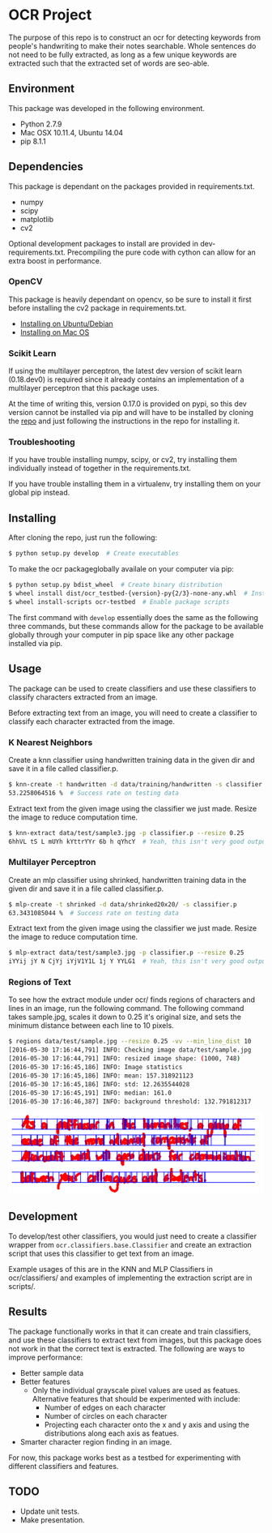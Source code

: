 # OCR Project
The purpose of this repo is to construct an ocr for detecting keywords from
people's handwriting to make their notes searchable.
Whole sentences do not need to be fully extracted, as long as a few unique
keywords are extracted such that the extracted set of words are seo-able.


## Environment
This package was developed in the following environment.
- Python 2.7.9
- Mac OSX 10.11.4, Ubuntu 14.04
- pip 8.1.1


## Dependencies
This package is dependant on the packages provided in requirements.txt.
- numpy
- scipy
- matplotlib
- cv2

Optional development packages to install are provided in dev-requirements.txt.
Precompiling the pure code with cython can allow for an extra boost in
performance.

### OpenCV
This package is heavily dependant on opencv, so be sure to install it first
before installing the cv2 package in requirements.txt.

- [Installing on Ubuntu/Debian](http://milq.github.io/install-opencv-ubuntu-debian/)
- [Installing on Mac OS](http://www.pyimagesearch.com/2015/06/15/install-opencv-3-0-and-python-2-7-on-osx/)

### Scikit Learn
If using the multilayer perceptron, the latest dev version of scikit learn
(0.18.dev0) is required since it already contains an implementation of a
multilayer perceptron that this package uses.

At the time of writing this, version 0.17.0 is provided on pypi, so this dev
version cannot be installed via pip and will have to be installed by cloning
the [repo](https://github.com/scikit-learn/scikit-learn) and just following
the instructions in the repo for installing it.

### Troubleshooting
If you have trouble installing numpy, scipy, or cv2, try installing them
individually instead of together in the requirements.txt.

If you have trouble installing them in a virtualenv, try installing them on
your global pip instead.


## Installing
After cloning the repo, just run the following:

```sh
$ python setup.py develop  # Create executables
```

To make the ocr packageglobally availale on your computer via pip:
```sh
$ python setup.py bdist_wheel  # Create binary distribution
$ wheel install dist/ocr_testbed-{version}-py{2/3}-none-any.whl  # Install created wheel
$ wheel install-scripts ocr-testbed  # Enable package scripts
````
The first command with `develop` essentially does the same as the following
three commands, but these commands allow for the package to be available
globally through your computer in pip space like any other package installed
via pip.


## Usage
The package can be used to create classifiers and use these classifiers to
classify characters extracted from an image.

Before extracting text from an image, you will need to create a classifier to classify
each character extracted from the image.

### K Nearest Neighbors
Create a knn classifier using handwritten training data in the given dir and save it
in a file called classifier.p.
```sh
$ knn-create -t handwritten -d data/training/handwritten -s classifier.p
53.2258064516 %  # Success rate on testing data
```

Extract text from the given image using the classifier we just made. Resize the image
to reduce computation time.
```sh
$ knn-extract data/test/sample3.jpg -p classifier.p --resize 0.25
6hhVL tS L mUYh kYttrYYr 6b h qYhcY  # Yeah, this isn't very good output
```

### Multilayer Perceptron
Create an mlp classifier using shrinked, handwritten training data in the given
dir and save it in a file called classifier.p.
```sh
$ mlp-create -t shrinked -d data/shrinked20x20/ -s classifier.p
63.3431085044 %  # Success rate on testing data
```

Extract text from the given image using the classifier we just made. Resize the image
to reduce computation time.
```sh
$ mlp-extract data/test/sample3.jpg -p classifier.p --resize 0.25
iYYij jY N CjYj iYjV1Y1L 1j Y YYLG1  # Yeah, this isn't very good output
```

### Regions of Text
To see how the extract module under ocr/ finds regions of characters and lines
in an image, run the following command. The following command takes sample.jpg,
scales it down to 0.25 it's original size, and sets the minimum distance
between each line to 10 pixels.
```sh
$ regions data/test/sample.jpg --resize 0.25 -vv --min_line_dist 10
[2016-05-30 17:16:44,791] INFO: Checking image data/test/sample.jpg
[2016-05-30 17:16:44,791] INFO: resized image shape: (1000, 748)
[2016-05-30 17:16:45,186] INFO: Image statistics
[2016-05-30 17:16:45,186] INFO: mean: 157.318921123
[2016-05-30 17:16:45,186] INFO: std: 12.2635544028
[2016-05-30 17:16:45,191] INFO: median: 161.0
[2016-05-30 17:16:46,387] INFO: background threshold: 132.791812317
```
![Regions of text](other/regions.png)


## Development
To develop/test other classifiers, you would just need to create a classifier
wrapper from `ocr.classifiers.base.Classifier` and create an extraction
script that uses this classifier to get text from an image.

Example usages of this are in the KNN and MLP Classifiers in ocr/classifiers/
and examples of implementing the extraction script are in scripts/.


## Results
The package functionally works in that it can create and train classifiers, and use
these classifiers to extract text from images, but this package does not work in that
the correct text is extracted. The following are ways to improve performance:
- Better sample data
- Better features
  - Only the individual grayscale pixel values are used as featues. Alternative
    features that should be experimented with include:
    - Number of edges on each character
    - Number of circles on each character
    - Projecting each character onto the x and y axis and using the distributions
      along each axis as featues.
- Smarter character region finding in an image.

For now, this package works best as a testbed for experimenting with different
classifiers and features.


## TODO
- Update unit tests.
- Make presentation.
